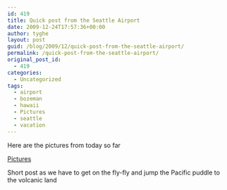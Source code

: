 ```yaml
---
id: 419
title: Quick post from the Seattle Airport
date: 2009-12-24T17:57:36+00:00
author: tyghe
layout: post
guid: /blog/2009/12/quick-post-from-the-seattle-airport/
permalink: /quick-post-from-the-seattle-airport/
original_post_id:
  - 419
categories:
  - Uncategorized
tags:
  - airport
  - bozeman
  - hawaii
  - Pictures
  - seattle
  - vacation
---
```

Here are the pictures from today so far

[Pictures](http://www.facebook.com/album.php?aid=2105565&id=43800887&l=f4daf6a98e "Pictures")

Short post as we have to get on the fly-fly and jump the Pacific puddle to the volcanic land
